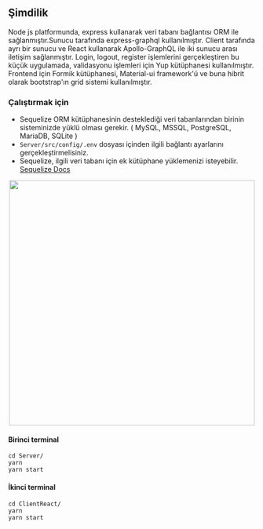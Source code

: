 ## Şimdilik
Node js platformunda, express kullanarak veri tabanı bağlantısı ORM ile sağlanmıştır.Sunucu tarafında express-graphql kullanılmıştır. Client tarafında ayrı bir sunucu ve React kullanarak Apollo-GraphQL ile iki sunucu arası iletişim sağlanmıştır. Login, logout, register işlemlerini gerçekleştiren bu küçük uygulamada, validasyonu işlemleri için Yup kütüphanesi kullanılmıştır. Frontend için Formik kütüphanesi, Material-ui framework'ü ve buna hibrit olarak bootstrap'ın grid sistemi kullanılmıştır.

### Çalıştırmak için
- Sequelize ORM kütüphanesinin desteklediği veri tabanlarından birinin sisteminizde yüklü olması  gerekir. ( MySQL, MSSQL, PostgreSQL, MariaDB, SQLite )
- `Server/src/config/.env` dosyası içinden ilgili bağlantı ayarlarını gerçekleştirmelisiniz.
- Sequelize, ilgili veri tabanı için ek kütüphane yüklemenizi isteyebilir. <a href="http://docs.sequelizejs.com/manual/getting-started.html">Sequelize Docs</a>

<div  style="text-align:center">
  <a href="https://asciinema.org/a/trrbyz9xug6G6DoUqAsbmnRQJ" target="_blank">
    <p align="center" >
      <img align="center" src="https://asciinema.org/a/trrbyz9xug6G6DoUqAsbmnRQJ.svg" width="500"/>
    </p>
  </a>
</div>

#### Birinci terminal
```yarn
cd Server/
yarn
yarn start
```
#### İkinci terminal
```yarn
cd ClientReact/
yarn
yarn start
```
